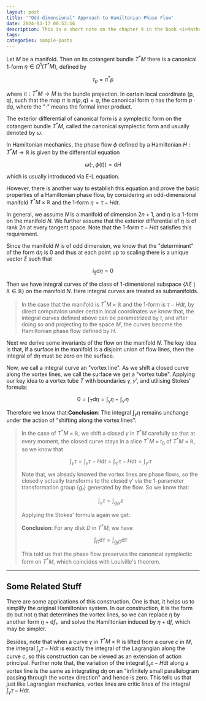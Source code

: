 ```yaml
---
layout: post
title: '"Odd-dimensional" Approach to Hamiltonian Phase Flow'
date: 2024-03-17 00:53:16
description: This is a short note on the chapter 9 in the book <i>Mathematical Methods of Classical Mechanics</i> by Arnold.
tags:
categories: sample-posts
---
```



Let $M$ be a manifold. Then on its cotangent bundle $T^*M$ there is a canonical 1-form $\eta \in \Omega^{1}(T^*M)$, defined by

$$
\tau_{p} = \pi^* p
$$

where $\pi: T^*M \rightarrow M$ is the bundle projection. In certain local coordinate (p, q), such that the map $\pi$ is $\pi(p, q) = q$, the canonical form $\eta$ has the form $p\cdot \mathrm{d} q$, where the "$\cdot$" means the formal inner product.

The exterior differential of canonical form is a symplectic form on the cotangent bundle $T^*M$, called the canonical symplectic form and usually denoted by $\omega$.

In Hamiltonian mechanics, the phase flow $\phi$ defined by a Hamiltonian $H: T^*M \rightarrow \mathbb{R}$ is given by the differential equation

$$
\omega(\cdot, \dot{\phi}(t)) = \mathrm{d}H
$$

which is usually introduced via E-L equation.

However, there is another way to establish this equation and prove the basic properties of a Hamiltonian phase flow, by considering an odd-dimensional manifold $T^*M \times \mathbb{R}$ and the 1-form $\eta = \tau - H\mathrm{d}t$.

In general, we assume $N$ is a manifold of dimension $2n+1$, and $\eta$ is a 1-form on the manifold $N$. We further assume that the exterior differential of $\eta$ is of rank $2n$ at every tangent space. Note that the 1-form $\tau - H\mathrm{d}t$ satisfies this requirement.

Since the manifold $N$ is of odd dimension, we know that the "determinant" of the form $\mathrm{d} \eta$ is 0 and thus at each point up to scaling there is a unique vector $\xi$ such that

$$
i_{\xi}\mathrm{d} \eta = 0
$$

Then we have integral curves of the class of 1-dimensional subspace $\{\lambda\xi \mid \lambda \in \mathbb{R}\}$ on the manifold $N$. Here integral curves are treated as submanifolds.

> In the case that the manifold is $T^*M \times \mathbb{R}$ and the 1-form is $\tau - H\mathrm{d}t$, by direct computaion under certain local coordinates we know that, the integral curves defined above can be parametrized by $t$, and after doing so and projecting to the space $M$, the curves become the Hamiltonian phase flow defined by $H$.

Next we derive some invariants of the flow on the manifold $N$. The key idea is that, if a surface in the manifold is a disjoint union of flow lines, then the integral of $\mathrm{d}\eta$ must be zero on the surface.

Now, we call a integral curve an "vortex line". As we shift a closed curve along the vortex lines, we call the surface we get a "vortex tube". Applying our key idea to a vortex tube $T$ with boundaries $\gamma, \gamma'$, and utilising Stokes' formula:

$$
0 = \int_{T} \mathrm{d} \eta = \int_{\gamma} \eta - \int_{\gamma'} \eta
$$

Therefore we know that:**Conclusion**: The integral $\int_{\gamma} \eta$ remains unchange under the action of "shifting along the vortex lines".

> In the case of $T^*M \times \mathbb{R}$, we shift a closed $\gamma$ in $T^*M$ carefully so that at every moment, the closed curve stays in a slice $T^*M \times {t_0}$ of $T^*M \times \mathbb{R}$, so we know that
>
> $$
> \int_{\gamma} \tau = \int_{\gamma} \tau - H\mathrm{d}t = \int_{\gamma'} \tau - H\mathrm{d}t =\int_{\gamma'}\tau
> $$
>
> Note that, we already knowed the vortex lines are phase flows, so the closed $\gamma$ actually transforms to the closed $\gamma'$ via the 1-parameter transformation group $\{g_t\}$ generated by the flow. So we know that:
>
> $$
> \int_{\gamma} \tau = \int_{g_t\gamma} \tau
> $$
>
> Applying the Stokes' formula again we get:
>
> **Conclusion**: For any disk $D$ in $T^*M$, we have
>
> $$
> \int_{D} \mathrm{d}\tau = \int_{g_tD} \mathrm{d}\tau
> $$
>
> This told us that the phase flow preserves the canonical symplectic form on $T^*M$, which coincides with Louiville's theorem.

---

## Some Related Stuff

There are some applications of this construction. One is that, it helps us to simplify the original Hamiltonian system. In our construction, it is the form $\mathrm{d} \eta$ but not $\eta$ that determines the vortex lines, so we can replace $\eta$ by another form $\eta + \mathrm{d}f$，and solve the Hamiltonian induced by $\eta + \mathrm{d}f$, which may be simpler.

Besides, note that when a curve $\gamma$ in $T^*M \times \mathbb{R}$ is lifted from a curve $c$ in $M$, the integral $\int_{\gamma}\tau - H\mathrm{d}t$ is exactly the integral of the Lagrangian along the curve $c$, so this construction can be viewed as an extension of action principal. Further note that, the variation of the integral $\int_{\gamma}\tau - H\mathrm{d}t$ along a vortex line is the same as integrating $\mathrm{d}\eta$ on an "infinitely small parallelogram passing through the vortex direction" and hence is zero. This tells us that just like Lagrangian mechanics, vortex lines are critic lines of the integral $\int_{\gamma}\tau - H\mathrm{d}t$.
